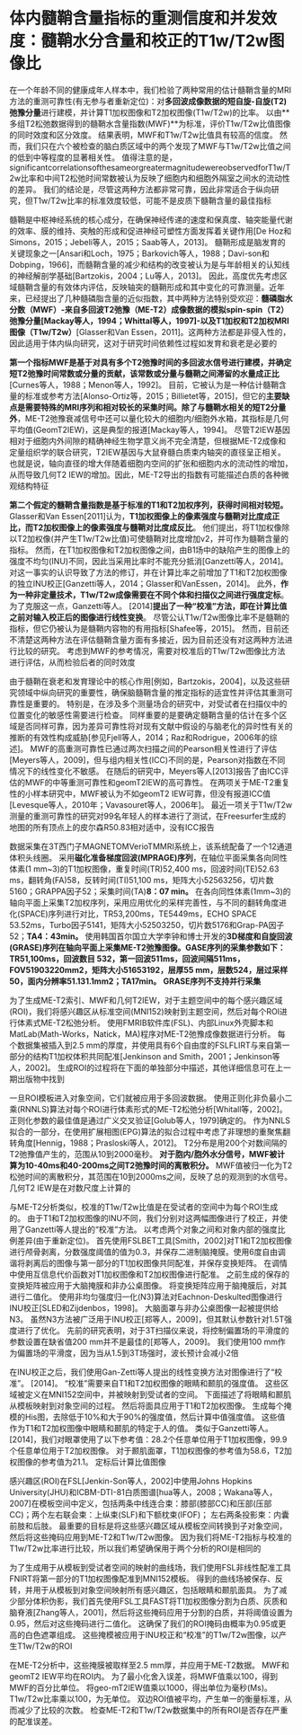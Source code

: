 # 体内髓鞘含量指标的重测信度和并发效度：髓鞘水分含量和校正的T1w/T2w图像比



在一个年龄不同的健康成年人样本中，我们检验了两种常用的估计髓鞘含量的MRI方法的重测可靠性(有无参与者重新定位)：对**多回波成像数据的短自旋-自旋(T2)弛豫分量**进行建模，并计算T1加权图像和T2加权图像(T1w/T2w)的比率。
以由**多组T2松弛数据得到的髓鞘水含量指数(MWF)**为标准，评价T1w/T2w比值图像的同时效度和区分效度。
结果表明，MWF和T1w/T2w比值具有较高的信度。
然而，我们只在六个被检查的脑白质区域中的两个发现了MWF与T1w/T2w比值之间的低到中等程度的显著相关性。
值得注意的是，significantcorrelationsofthesameorgreatermagnitudewereobservedforT1w/T2w比率和中间T2松弛时间常数被认为反映了细胞内和细胞外隔室之间水的流动性的差异。
我们的结论是，尽管这两种方法都非常可靠，因此非常适合于纵向研究，但T1w/T2w比率的标准效度较低，可能不是皮质下髓鞘含量的最佳指标



髓鞘是中枢神经系统的核心成分，在确保神经传递的速度和保真度、轴突能量代谢的效率、膜的维持、突触的形成和促进神经可塑性方面发挥着关键作用[De Hoz和Simons，2015；Jebeli等人，2015；Saab等人，2013]。
髓鞘形成是脑发育的关键现象之一[Ansari和Loch，1975；Barkovich等人，1988；Davi-son和Dobping，1966]，而髓鞘含量的减少和结构的改变被认为是与年龄相关的认知线的神经解剖学基础[Bartzokis，2004；Lu等人，2013]。
因此，高度优先考虑区域髓鞘含量的有效体内评估，反映轴突的髓鞘形成和其中变化的可靠测量。近年来，已经提出了几种髓磷脂含量的近似指数，其中两种方法特别受欢迎：**髓磷脂水分数（MWF）-来自多回波T2弛豫（ME-T2）成像数据的模拟spin-spin（T2）弛豫分量[Mackay等人，1994；Whittal等人，1997]-以及T1加权和T2加权MRI图像（T1w/T2w）**[Glasser和Van Essen，2011]。这两种方法都是非侵入性的，因此适用于体内纵向研究，这对于研究时间依赖性过程如发育和衰老是必要的





**第一个指标MWF是基于对具有多个T2弛豫时间的多回波水信号进行建模，并确定短T2弛豫时间常数或分量的贡献，该常数或分量与髓鞘之间滞留的水量成正比**[Curnes等人，1988；Menon等人，1992]。
目前，它被认为是一种估计髓鞘含量的标准或参考方法[Alonso-Ortiz等，2015；Billietet等，2015]，但它的**主要缺点是需要特殊的MRI序列和相对较长的采集时间。除了与髓鞘水相关的短T2分量外**，ME-T2弛豫衰减信号中还可以量化较大的细胞内/细胞外水箱，其指标是几何平均值(GeomT2IEW)，这是典型的报道[Mackay等人，1994]。
尽管T2IEW基因相对于细胞内外间隙的精确神经生物学意义尚不完全清楚，但根据ME-T2成像和定量组织学的联合研究，T2IEW基因与大鼠脊髓白质束内轴突的直径呈正相关。
也就是说，轴向直径的增大伴随着细胞内空间的扩张和细胞内水的流动性的增加，从而导致几何T2 IEW的增加。因此，ME-T2导出的指数有可能描述白质的各种微观结构特征





**第二个假定的髓鞘含量指数是基于标准的T1和T2加权序列，获得时间相对较短。**
Glasser和Van Essen[2011]认为，**T1加权图像上的像素强度与髓鞘对比度成正比，而T2加权图像上的像素强度与髓鞘对比度成反比**。
他们提出，将T1加权像除以T2加权像(并产生T1w/T2w比值)可使髓鞘对比度增加v2，并可作为髓鞘含量的指标。
然而，在T1加权图像和T2加权图像之间，由B1场中的缺陷产生的图像上的强度不均匀(INU)不同，因此当采用比率时不能充分抵消[Ganzetti等人，2014]。
对这一事实的认识导致了方法的修订，并在计算比率之前增加了T1和T2加权图像的独立INU校正[Ganzetti等人，2014；Glasser和VanEssen，2014]。
此外，**作为一种非定量技术，T1w/T2w成像需要在不同个体和扫描仪之间进行强度定标**。
为了克服这一点，Ganzetti等人。
[2014]**提出了一种“校准”方法，即在计算比值之前对输入校正后的图像进行线性变换**。
尽管公认T1w/T2w图像比率不是髓鞘的指标，但它仍被认为是髓鞘内容物的有用指标[Shafee等，2015]。
然而，目前还不清楚这两种方法在评估髓鞘含量方面有多接近，因为目前还没有对这两种方法进行比较的研究。
考虑到MWF的参考情况，需要对校准后的T1w/T2w图像比方法进行评估，从而检验后者的同时效度





由于髓鞘在衰老和发育理论中的核心作用[例如，Bartzokis，2004]，以及这些研究领域中纵向研究的重要性，确保脑髓鞘含量的推定指标的适宜性并评估其重测可靠性是重要的。
特别是，在涉及多个测量场合的研究中，对受试者在扫描仪中的位置变化的敏感性需要进行检查。
同样重要的是要确定髓鞘含量的估计在多个区域是否同样可靠，因为差异可靠性将对现有文献中假设的与脑老化的异时性有关的推断的有效性构成威胁[参见Fjell等人，2014；Raz和Rodrigue，2006年的综述]。
MWF的高重测可靠性已通过两次扫描之间的Pearson相关性进行了评估[Meyers等人，2009]，但与组内相关性(ICC)不同的是，Pearson对指数在不同情况下的线性变化不敏感。
在随后的研究中，Meyers等人[2013]报告了由ICC评估的MWF的中等重测可靠性和geomT2IEW的高可靠性。
在两项关于ME-T2重复性的小样本研究中，MWF被认为不如geomT2 IEW可靠，但没有报道ICC值[Levesque等人，2010年；Vavasouret等人，2006年]。
最近一项关于T1w/T2w测量的重测可靠性的研究对99名年轻人的样本进行了测试，在Freesurfer生成的地图的所有顶点上的皮尔森R50.83相对适中，没有ICC报告



数据采集在3T西门子MAGNETOMVerioTMMRI系统上，该系统配备了一个12通道体积头线圈。
采用**磁化准备梯度回波(MPRAGE)序列**，在轴位平面采集各向同性体素(1 mm~3)的T1加权图像，重复时间(TR)52,400 ms，回波时间(TE)52.63 ms，翻转角(FA)58，反转时间(TI)51,100 ms，矩阵大小52563256，切片数5160；GRAPPA因子52；采集时间(TA)**8：07 min。**
在各向同性体素(1mm~3)的轴向平面上采集T2加权序列，采用应用优化的采样完善性，与不同的翻转角度进化(SPACE)序列进行对比，TR53,200ms，TE5449ms，ECHO SPACE 53.52ms，Turbo因子5141，矩阵大小52503250，切片数5176和Grap-PA因子52；**TA4：43min。**
使用韩国首尔国立大学李钟和博士开发的**3D梯度和自旋回波(GRASE)序列在轴向平面上采集ME-T2弛豫图像。GASE序列的采集参数如下：TR51,100ms，回波数目 532，第一回波511ms，回波间隔511ms，FOV51903220mm2，矩阵大小51653192，层厚55 mm，层数524，层过采样50，面内分辨率51.131.1mm2；TA17min。**
**GRASE序列不支持并行采集**



为了生成ME-T2索引、MWF和几何T2IEW，对于主题空间中的每个感兴趣区域(ROI)，我们将感兴趣区从标准空间(MNI152)映射到主题空间，然后对每个ROI进行体素式ME-T2松弛分析。
使用FMRIB软件库(FSL)、内部Linux外壳脚本和MatLab(Math-Works，Natick，MA)程序对ME-T2弛豫成像数据进行分析。
每个数据集被插入到2.5 mm的厚度，并使用具有6个自由度的FSLFLIRT与来自第一部分的结构T1加权体积共同配准[Jenkinson and Smith，2001；Jenkinson等人，2002]。
生成ROI的过程将在下面的单独部分中描述，其他详细信息可在上一期出版物中找到



一旦ROI模板进入对象空间，它们就被应用于多回波数据。
使用正则化非负最小二乘(RNNLS)算法对每个ROI进行体素形式的ME-T2松弛分析[Whitall等，2002]。
正则化参数的最佳值是通过广义交叉验证[Golub等人，1979]确定的。
作为NNLS拟合的一部分，在使用扩展相图(EPG)算法的拟合过程中考虑了非理想的重聚焦翻转角度[Hennig，1988；Prasloski等人，2012]。
T2分布是用200个对数间隔的T2弛豫值产生的，范围从10到2000毫秒。
**对于胞内/胞外水分信号，MWF被计算为10-40ms和40-200ms之间T2弛豫时间的离散积分。**
MWF值被归一化为T2松弛时间的离散积分，其范围在10到2000ms之间，反映了总的观测到的水信号。
几何T2 IEW是在对数尺度上计算的



与ME-T2分析类似，校准的T1w/T2w比值是在受试者的空间中为每个ROI生成的。
由于T1和T2加权图像的INU不同，我们分别对这两幅图像进行了校正，并使用了Ganzetti等人提出的“校准”方法。
以考虑两个对象之间和对象内部的强度比例差异(由于重新定位)。
首先使用FSLBET工具[Smith，2002]对T1和T2加权图像进行颅骨剥离，分数强度阈值的值为0.3，并保存二进制脑掩膜。使用6度自由调谐将剥离后的图像与第一部分的T1加权图像共同配准，并保存变换矩阵。
在调情中使用互信息代价函数对T1加权图像和T2加权图像进行配准。
之前生成的保存的变换矩阵被应用于大脑掩膜和非办公桌图像。
将变换矩阵应用于脑掩膜后，对其进行二值化。
使用非均匀强度归一化(N3)算法对Eachnon-Deskulted图像进行INU校正[SLED和Zijdenbos，1998]。
大脑面罩与非办公桌图像一起被提供给N3。
虽然N3方法被广泛用于INU校正[郑等人，2009]，但其默认参数针对1.5T强度进行了优化。
先前的研究表明，对于3T扫描仪来说，将控制偏置场的平滑度的参数设置在缺省值200 mm并不是最佳的[郑等人，2009]。
我们使用100 mm作为偏置场的平滑度，因为当从1.5到3T场强时，波长预计会减小2倍

在INU校正之后，我们使用Gan-Zetti等人提出的线性变换方法对图像进行了“校准”。
[2014]。
“校准”需要来自T1和T2加权图像的眼睛和颞肌的强度值。
这些区域被定义在MNI152空间中，并被映射到受试者的空间。
下面描述了将眼睛和颞肌从模板映射到对象空间的过程。
然后将面具应用于T1和T2加权图像。
生成每个掩模的His图，去除低于10%和大于90%的强度值，然后计算中值强度值。
这些值作为T1和T2加权图像中眼睛和颞肌的特定于人的值。
类似于Ganzetti等人。
[2014]，我们对眼罩使用了以下参考值：28.2个任意单位用于T1加权图像，99.9个任意单位用于T2加权图像。
对于颞肌面罩，T1加权图像的参考值为58.6，T2加权图像的参考值为21.1。
定标后计算比值图像

感兴趣区(ROI)在FSL[Jenkin-Son等人，2002]中使用Johns Hopkins University(JHU)和ICBM-DTI-81白质图谱[hua等人，2008；Wakana等人，2007]在模板空间中定义，包括两条中线连合束：膝部(膝部CC)和压部(压部CC)；两个左右联会束：上纵束(SLF)和下额枕束(IFOF)；
左右两条投影束：内囊前肢和后肢。
最重要的目标是将这些感兴趣区域从模板空间转换到子对象空间，然后将这些掩码应用到ME-T2和T1w/T2w图像。
因为我们将ME-T2指标与校准的T1w/T2w比率进行比较，所以我们希望确保用于两个分析的ROI是相同的

为了生成用于从模板到受试者空间的映射的曲线场，我们使用FSL非线性配准工具FNIRT将第一部分的T1加权图像配准到MNI152模板。
得到的曲线场被保存、反转，并用于从模板到对象空间映射所有感兴趣区，包括眼睛和颞肌面具。
为了减少部分体积伪影，我们首先使用FSL工具FAST将T1加权图像分割为白质、灰质和脑脊液[Zhang等人，2001]，然后将这些掩码应用于分割的白质，并将阈值设置为0.95，然后对这些掩码进行二值化。
这确保了我们的ROI掩码由概率为0.95或更高的白色遮罩组成。
这些掩模被应用于INU校正和“校准”的T1w/T2w图像，以产生T1w/T2w的ROI

在ME-T2分析中，这些掩膜被取样至2.5 mm厚，并应用于ME-T2数据。
MWF和geomT2 IEW平均在ROI内。
为了最小化舍入误差，将MWF值乘以100，得到MWF的百分比单位。
将geo-mT2IEW值乘以1000，得出单位为毫秒(Ms)。
T1w/T2w比率乘以100，为无单位。
双边ROI值被平均，产生单一的衡量标准，从而减少了比较的次数。
检查ME-T2和T1w/T2w数据集中的所有ROI是否存在严重的配准误差。